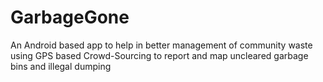 # GarbageGone
 An Android based app to help in better management of community waste using GPS based Crowd-Sourcing to report and map uncleared garbage bins and illegal dumping
